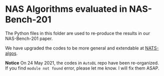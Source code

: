 # NAS Algorithms evaluated in NAS-Bench-201

The Python files in this folder are used to re-produce the results in our NAS-Bench-201 paper.

We have upgraded the codes to be more general and extendable at [NATS-algos](https://github.com/D-X-Y/AutoDL-Projects/tree/main/exps/NATS-algos).

**Notice** On 24 May 2021, the codes in `AutoDL` repo have been re-organized. If you find `module not found` error, please let me know. I will fix them ASAP.

